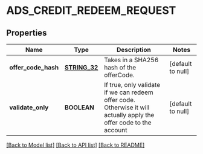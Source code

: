 # ADS_CREDIT_REDEEM_REQUEST

## Properties
Name | Type | Description | Notes
------------ | ------------- | ------------- | -------------
**offer_code_hash** | [**STRING_32**](STRING_32.md) | Takes in a SHA256 hash of the offerCode. | [default to null]
**validate_only** | **BOOLEAN** | If true, only validate if we can redeem offer code. Otherwise it will actually apply the offer code to the account | [default to null]

[[Back to Model list]](../README.md#documentation-for-models) [[Back to API list]](../README.md#documentation-for-api-endpoints) [[Back to README]](../README.md)


